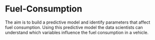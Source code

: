 # Fuel-Consumption
The aim is to build a predictive model and identify parameters that affect fuel consumption. Using this predictive model the data scientists can understand which variables influence the fuel consumption in a vehicle.
